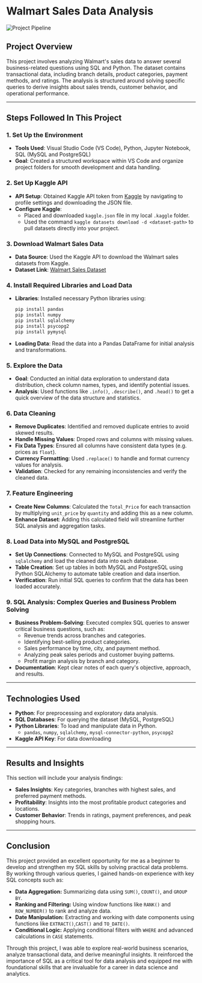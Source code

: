 # Walmart Sales Data Analysis

![Project Pipeline](Walmart_SQL_Python/blob/main/walmart_project-piplelines.png)

## Project Overview
This project involves analyzing Walmart's sales data to answer several business-related questions using SQL and Python. 
The dataset contains transactional data, including branch details, product categories, payment methods, and ratings. 
The analysis is structured around solving specific queries to derive insights about sales trends, customer behavior, 
and operational performance.

---

##  Steps Followed In This Project

### 1. Set Up the Environment
   - **Tools Used**: Visual Studio Code (VS Code), Python, Jupyter Notebook, SQL (MySQL and PostgreSQL)
   - **Goal**: Created a structured workspace within VS Code and organize project folders for smooth development and data handling.

### 2. Set Up Kaggle API
   - **API Setup**: Obtained Kaggle API token from [Kaggle](https://www.kaggle.com/) by navigating to profile settings and downloading the JSON file.
   - **Configure Kaggle**: 
      - Placed and downloaded `kaggle.json` file in my local `.kaggle` folder.
      - Used the command `kaggle datasets download -d <dataset-path>` to pull datasets directly into your project.
    
### 3. Download Walmart Sales Data
   - **Data Source**: Used the Kaggle API to download the Walmart sales datasets from Kaggle.
   - **Dataset Link**: [Walmart Sales Dataset](https://www.kaggle.com/najir0123/walmart-10k-sales-datasets)

### 4. Install Required Libraries and Load Data
   - **Libraries**: Installed necessary Python libraries using:
     ```bash
     pip install pandas
     pip install numpy
     pip install sqlalchemy
     pip install psycopg2
     pip install pymysql
     ```
   - **Loading Data**: Read the data into a Pandas DataFrame for initial analysis and transformations.

### 5. Explore the Data
   - **Goal**: Conducted an initial data exploration to understand data distribution, check column names, types, and identify potential issues.
   - **Analysis**: Used functions like `.info()`, `.describe()`, and `.head()` to get a quick overview of the data structure and statistics.

### 6. Data Cleaning
   - **Remove Duplicates**: Identified and removed duplicate entries to avoid skewed results.
   - **Handle Missing Values**: Droped rows and columns with missing values.
   - **Fix Data Types**: Ensured all columns have consistent data types (e.g. prices as `float`).
   - **Currency Formatting**: Used `.replace()` to handle and format currency values for analysis.
   - **Validation**: Checked for any remaining inconsistencies and verify the cleaned data.

### 7. Feature Engineering
   - **Create New Columns**: Calculated the `Total_Price` for each transaction by multiplying `unit_price` by `quantity` and adding this as a new column.
   - **Enhance Dataset**: Adding this calculated field will streamline further SQL analysis and aggregation tasks.

### 8. Load Data into MySQL and PostgreSQL
   - **Set Up Connections**: Connected to MySQL and PostgreSQL using `sqlalchemy` and load the cleaned data into each database.
   - **Table Creation**: Set up tables in both MySQL and PostgreSQL using Python SQLAlchemy to automate table creation and data insertion.
   - **Verification**: Run initial SQL queries to confirm that the data has been loaded accurately.

### 9. SQL Analysis: Complex Queries and Business Problem Solving
   - **Business Problem-Solving**: Executed complex SQL queries to answer critical business questions, such as:
     - Revenue trends across branches and categories.
     - Identifying best-selling product categories.
     - Sales performance by time, city, and payment method.
     - Analyzing peak sales periods and customer buying patterns.
     - Profit margin analysis by branch and category.
   - **Documentation**: Kept clear notes of each query's objective, approach, and results.

---

## Technologies Used

- **Python**: For preprocessing and exploratory data analysis.
- **SQL Databases**: For querying the dataset (MySQL, PostgreSQL)
- **Python Libraries**: To load and manipulate data in Python.
  - `pandas`, `numpy`, `sqlalchemy`, `mysql-connector-python`, `psycopg2`
- **Kaggle API Key**: For data downloading

---

## Results and Insights

This section will include your analysis findings:
- **Sales Insights**: Key categories, branches with highest sales, and preferred payment methods.
- **Profitability**: Insights into the most profitable product categories and locations.
- **Customer Behavior**: Trends in ratings, payment preferences, and peak shopping hours.

---

## Conclusion

This project provided an excellent opportunity for me as a beginner to develop and strengthen my SQL skills by solving practical data problems. 
By working through various queries, I gained hands-on experience with key SQL concepts such as:

- **Data Aggregation:** Summarizing data using `SUM()`, `COUNT()`, and `GROUP BY`.
- **Ranking and Filtering:** Using window functions like `RANK()` and `ROW_NUMBER()` to rank and analyze data.
- **Date Manipulation:** Extracting and working with date components using functions like `EXTRACT()`,`CAST()` and `TO_DATE()`.
- **Conditional Logic:** Applying conditional filters with `WHERE` and advanced calculations in `CASE` statements.

Through this project, I was able to explore real-world business scenarios, analyze transactional data, and derive meaningful insights. 
It reinforced the importance of SQL as a critical tool for data analysis and equipped me with foundational skills that are invaluable for 
a career in data science and analytics.




